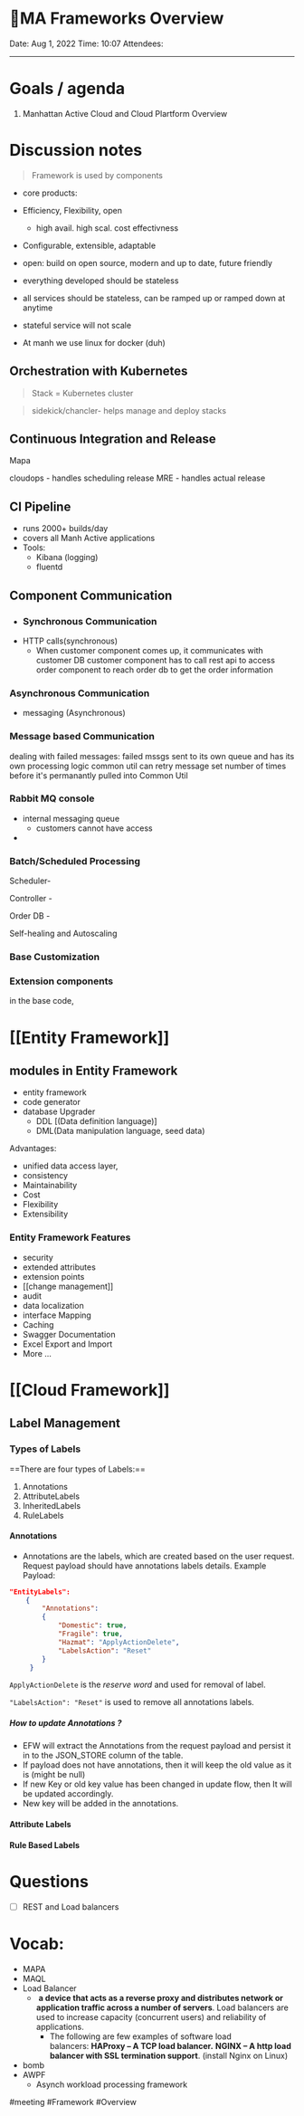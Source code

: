 
# 🌱MA Frameworks Overview

Date: Aug 1, 2022
Time: 10:07
Attendees:

---

# Goals / agenda
1. Manhattan Active Cloud and Cloud Plartform Overview

# Discussion notes
> Framework is used by components
> 
- core products:


- Efficiency, Flexibility, open
	- high avail. high scal. cost effectivness
- Configurable, extensible, adaptable
- open: build on open source, modern and up to date, future friendly

- everything developed should be stateless
- all services should be stateless, can be ramped up or ramped down at anytime
- stateful service will not scale
- At manh we use linux for docker (duh)

## Orchestration with Kubernetes
> Stack = Kubernetes cluster
 
 > sidekick/chancler- helps manage and deploy stacks



## Continuous Integration and Release
Mapa

cloudops - handles scheduling release
MRE - handles actual release

## CI Pipeline
- runs 2000+ builds/day
- covers all Manh Active applications
- Tools:
	- Kibana (logging)
	- fluentd


## Component Communication
- ### Synchronous Communication
- HTTP calls(synchronous)
	- When customer component comes up, it communicates with customer DB
		customer component has to call rest api to access order component to reach order db to get the order information

### Asynchronous Communication
- messaging (Asynchronous)

### Message based Communication
dealing with failed messages:
failed mssgs sent to its own queue and has its own processing logic
common util can retry message set number of times before it's permanantly pulled into Common Util

### Rabbit MQ console
- internal messaging queue
	- customers cannot have access
- 

### Batch/Scheduled Processing

Scheduler-

Controller -

Order DB - 

Self-healing and Autoscaling


### Base Customization


### Extension components
in the base code, 

# [[Entity Framework]]
## modules in Entity Framework
- entity framework
- code generator
- database Upgrader
	- DDL [(Data definition language)]
	- DML(Data manipulation language, seed data)

Advantages:
- unified data access layer,
- consistency
- Maintainability
- Cost
- Flexibility
- Extensibility

### Entity Framework Features
- security
- extended attributes
- extension points
- [[change management]]
- audit
- data localization
- interface Mapping
- Caching 
- Swagger Documentation
- Excel Export and Import
- More ...



# [[Cloud Framework]]
## Label Management
### Types of Labels

==There are four types of Labels:==
1. Annotations
2. AttributeLabels
3. InheritedLabels
4. RuleLabels
#### Annotations
- Annotations are the labels, which are created based on the user request. Request payload should have annotations labels details.
Example Payload:

```json
"EntityLabels":
	{ 
		"Annotations": 
		{ 
			"Domestic": true,
			"Fragile": true,
			"Hazmat": "ApplyActionDelete",
			"LabelsAction": "Reset" 
		}
	 }
```

`ApplyActionDelete` is the _reserve word_ and used for removal of label.

`"LabelsAction": "Reset"` is used to remove all annotations labels.

##### How to update Annotations ?

- EFW will extract the Annotations from the request payload and persist it in to the JSON_STORE column of the table. 
- If payload does not have annotations, then it will keep the old value as it is (might be null)
- If new Key or old key value has been changed in update flow, then It will be updated accordingly.
- New key will be added in the annotations.
#### Attribute Labels

#### Rule Based Labels
# Questions
- [ ] REST and Load balancers

# Vocab:
- MAPA
- MAQL
- Load Balancer
	-  **a device that acts as a reverse proxy and distributes network or application traffic across a number of servers**. Load balancers are used to increase capacity (concurrent users) and reliability of applications.
		- The following are few examples of software load balancers: **HAProxy – A TCP load balancer.** **NGINX – A http load balancer with SSL termination support**. (install Nginx on Linux)
- bomb
- AWPF
	- Asynch workload processing framework

#meeting
#Framework 
#Overview